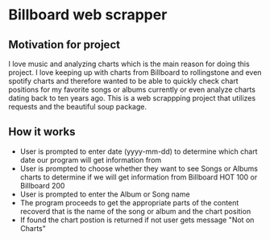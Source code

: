 # Billboard web scrapper
## Motivation for project
I love music and analyzing charts which is the main reason for doing this project.
I love keeping up with charts from Billboard to rollingstone and even spotify charts and therefore wanted to be able to quickly check chart positions for my favorite songs or albums currently
or even analyze charts dating back to ten years ago.
This is a web scrappping project that utilizes requests and the beautiful soup package.

## How it works
* User is prompted to enter date (yyyy-mm-dd) to determine which chart date our program will get information from
* User is prompted to choose whether they want to see Songs or Albums charts to determine if we will get information from Billboard HOT 100 or Billboard 200
* User is prompted to enter the Album or Song name
* The program proceeds to get the appropriate parts of the content recoverd that is the name of the song or album and the chart position
* If found the chart postion is returned if not user gets message "Not on Charts"

